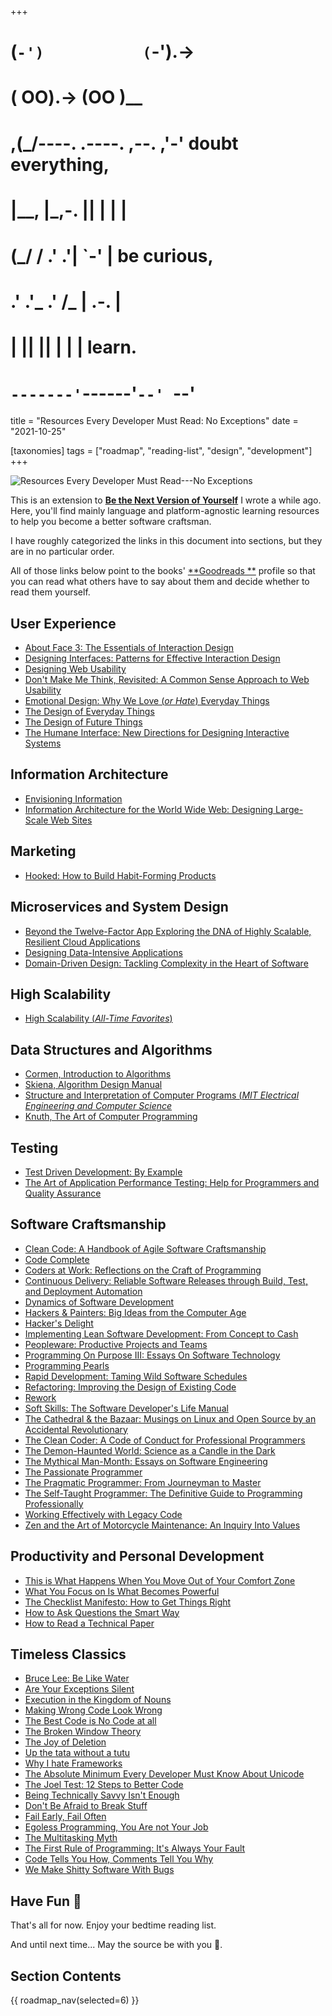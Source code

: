+++
#   (`-')           (`-').->
#   ( OO).->        (OO )__
# ,(_/----. .----. ,--. ,'-' doubt everything,
# |__,    |\_,-.  ||  | |  |
#  (_/   /    .' .'|  `-'  | be curious,
#  .'  .'_  .'  /_ |  .-.  |
# |       ||      ||  | |  | learn.
# `-------'`------'`--' `--'

title = "Resources Every Developer Must Read: No Exceptions"
date = "2021-10-25"

[taxonomies]
tags = ["roadmap", "reading-list", "design", "development"]
+++

![Resources Every Developer Must Read---No Exceptions](/images/size/w1200/2024/03/books.png)

This is an extension to [**Be the Next Version of Yourself**](@/roadmap/_index.md)
I wrote a while ago. Here, you'll find mainly language and platform-agnostic 
learning resources to help you become a better software craftsman.

I have roughly categorized the links in this document into sections, but they
are in no particular order.

All of those links below point to the books' [**Goodreads
**](https://www.goodreads.com/) profile so that you can read what others have to
say about them and decide whether to read them yourself.

## User Experience

* [About Face 3: The Essentials of Interaction Design](https://www.goodreads.com/book/show/289062.About_Face_3)
* [Designing Interfaces: Patterns for Effective Interaction Design](https://www.goodreads.com/book/show/344724.Designing_Interfaces)
* [Designing Web Usability](https://www.goodreads.com/book/show/22149.Designing_Web_Usability)
* [Don't Make Me Think, Revisited: A Common Sense Approach to Web Usability](https://www.goodreads.com/book/show/18197267-don-t-make-me-think-revisited)
* [Emotional Design: Why We Love (_or
  Hate_) Everyday Things](https://www.goodreads.com/book/show/841.Emotional_Design)
* [The Design of Everyday Things](https://www.goodreads.com/book/show/840.The_Design_of_Everyday_Things)
* [The Design of Future Things](https://www.goodreads.com/book/show/263287.The_Design_of_Future_Things)
* [The Humane Interface: New Directions for Designing Interactive Systems](https://www.goodreads.com/book/show/344726.The_Humane_Interface)

## Information Architecture

* [Envisioning Information](https://www.goodreads.com/book/show/17745.Envisioning_Information)
* [Information Architecture for the World Wide Web: Designing Large-Scale Web Sites](https://www.goodreads.com/book/show/70132.Information_Architecture_for_the_World_Wide_Web)

## Marketing

* [Hooked: How to Build Habit-Forming Products](https://www.goodreads.com/book/show/22668729-hooked)

## Microservices and System Design

* [Beyond the Twelve-Factor App Exploring the DNA of Highly Scalable, Resilient Cloud Applications](https://www.goodreads.com/en/book/show/30460867-beyond-the-twelve-factor-app-exploring-the-dna-of-highly-scalable-resil)
* [Designing Data-Intensive Applications](https://www.goodreads.com/book/show/23463279-designing-data-intensive-applications)
* [Domain-Driven Design: Tackling Complexity in the Heart of Software](https://www.goodreads.com/book/show/179133.Domain_Driven_Design)

## High Scalability

* [High Scalability (*All-Time Favorites*)](http://highscalability.com/all-time-favorites/)

## Data Structures and Algorithms

* [Cormen, Introduction to Algorithms](https://www.goodreads.com/book/show/108986.Introduction_to_Algorithms)
* [Skiena, Algorithm Design Manual](https://www.goodreads.com/book/show/425208.The_Algorithm_Design_Manual)
* [Structure and Interpretation of Computer Programs (_MIT Electrical
  Engineering and Computer Science_](https://www.goodreads.com/book/show/43713.Structure_and_Interpretation_of_Computer_Programs)
* [Knuth, The Art of Computer Programming](https://www.goodreads.com/book/show/112247.The_Art_of_Computer_Programming_Volume_1)

## Testing

* [Test Driven Development: By Example](https://www.goodreads.com/book/show/387190.Test_Driven_Development)
* [The Art of Application Performance Testing: Help for Programmers and Quality Assurance](https://www.goodreads.com/book/show/4843320-the-art-of-application-performance-testing)

Software Craftsmanship
----------------------

* [Clean Code: A Handbook of Agile Software Craftsmanship](https://www.goodreads.com/book/show/3735293-clean-code)
* [Code Complete](https://www.goodreads.com/book/show/4845.Code_Complete)
* [Coders at Work: Reflections on the Craft of Programming](https://www.goodreads.com/book/show/6713575-coders-at-work)
* [Continuous Delivery: Reliable Software Releases through Build, Test, and Deployment Automation](https://www.goodreads.com/book/show/8686650-continuous-delivery)
* [Dynamics of Software Development](https://www.goodreads.com/book/show/1416996.Dynamics_of_Software_Development)
* [Hackers & Painters: Big Ideas from the Computer Age](https://www.goodreads.com/book/show/41793.Hackers_Painters)
* [Hacker's Delight](https://www.goodreads.com/book/show/276079.Hacker_s_Delight)
* [Implementing Lean Software Development: From Concept to Cash](https://www.goodreads.com/book/show/349417.Implementing_Lean_Software_Development)
* [Peopleware: Productive Projects and Teams](https://www.goodreads.com/book/show/67825.Peopleware)
* [Programming On Purpose III: Essays On Software Technology](https://www.goodreads.com/book/show/1275277.Programming_On_Purpose_III)
* [Programming Pearls](https://www.goodreads.com/book/show/52084.Programming_Pearls)
* [Rapid Development: Taming Wild Software Schedules](https://www.goodreads.com/book/show/93892.Rapid_Development)
* [Refactoring: Improving the Design of Existing Code](https://www.goodreads.com/book/show/44936.Refactoring)
* [Rework](https://www.goodreads.com/book/show/6732019-rework)
* [Soft Skills: The Software Developer's Life Manual](https://www.goodreads.com/book/show/23232941-soft-skills)
* [The Cathedral & the Bazaar: Musings on Linux and Open Source by an Accidental Revolutionary](https://www.goodreads.com/book/show/134825.The_Cathedral_the_Bazaar)
* [The Clean Coder: A Code of Conduct for Professional Programmers](https://www.goodreads.com/book/show/10284614-the-clean-coder)
* [The Demon-Haunted World: Science as a Candle in the Dark](https://www.goodreads.com/book/show/17349.The_Demon_Haunted_World)
* [The Mythical Man-Month: Essays on Software Engineering](https://www.goodreads.com/book/show/13629.The_Mythical_Man_Month)
* [The Passionate Programmer](https://www.goodreads.com/book/show/6399113-the-passionate-programmer)
* [The Pragmatic Programmer: From Journeyman to Master](https://www.goodreads.com/book/show/4099.The_Pragmatic_Programmer)
* [The Self-Taught Programmer: The Definitive Guide to Programming Professionally](https://www.goodreads.com/en/book/show/51941365-the-self-taught-programmer)
* [Working Effectively with Legacy Code](https://www.goodreads.com/book/show/44919.Working_Effectively_with_Legacy_Code)
* [Zen and the Art of Motorcycle Maintenance: An Inquiry Into Values](https://www.goodreads.com/book/show/629.Zen_and_the_Art_of_Motorcycle_Maintenance)

## Productivity and Personal Development

* [This is What Happens When You Move Out of Your Comfort Zone](https://www.lifehack.org/articles/communication/this-what-happens-when-you-move-out-your-comfort-zone.html)
* [What You Focus on Is What Becomes Powerful](https://www.heysigmund.com/why-what-you-focus-on-is-what-becomes-powerful-why-your-thoughts-and-feelings-matter/)
* [The Checklist Manifesto: How to Get Things Right](https://www.goodreads.com/book/show/6667514-the-checklist-manifesto)
* [How to Ask Questions the Smart Way](http://www.catb.org/esr/faqs/smart-questions.html)
* [How to Read a Technical Paper](https://www.cs.jhu.edu/~jason/advice/how-to-read-a-paper.html)

## Timeless Classics

* [Bruce Lee: Be Like Water](https://www.youtube.com/watch?v=APx2yFA0-B4)
* [Are Your Exceptions Silent](https://blog.codinghorror.com/are-your-exceptions-silent/)
* [Execution in the Kingdom of Nouns](http://steve-yegge.blogspot.com/2006/03/execution-in-kingdom-of-nouns.html)
* [Making Wrong Code Look Wrong](https://www.joelonsoftware.com/2005/05/11/making-wrong-code-look-wrong/)
* [The Best Code is No Code at all](https://blog.codinghorror.com/the-best-code-is-no-code-at-all/)
* [The Broken Window Theory](https://blog.codinghorror.com/the-broken-window-theory/)
* [The Joy of Deletion](https://blog.codinghorror.com/the-joy-of-deletion/)
* [Up the tata without a tutu](https://www.joelonsoftware.com/2000/12/02/up-the-tata-without-a-tutu/)
* [Why I hate Frameworks](http://pages.di.unipi.it/corradini/Didattica/AP-19/DOCS/WhyDoIHateFrameworks.pdf)
* [The Absolute Minimum Every Developer Must Know About Unicode](https://www.joelonsoftware.com/2003/10/08/the-absolute-minimum-every-software-developer-absolutely-positively-must-know-about-unicode-and-character-sets-no-excuses/)
* [The Joel Test: 12 Steps to Better Code](https://www.joelonsoftware.com/2000/08/09/the-joel-test-12-steps-to-better-code/)
* [Being Technically Savvy Isn't Enough](https://blog.codinghorror.com/being-technologically-savvy-isnt-enough/)
* [Don't Be Afraid to Break Stuff](https://blog.codinghorror.com/dont-be-afraid-to-break-stuff/)
* [Fail Early, Fail Often](https://blog.codinghorror.com/fail-early-fail-often/)
* [Egoless Programming, You Are not Your Job](https://blog.codinghorror.com/egoless-programming-you-are-not-your-job/)
* [The Multitasking Myth](https://blog.codinghorror.com/the-multi-tasking-myth/)
* [The First Rule of Programming: It's Always Your Fault](https://blog.codinghorror.com/the-first-rule-of-programming-its-always-your-fault/)
* [Code Tells You How, Comments Tell You Why](https://blog.codinghorror.com/code-tells-you-how-comments-tell-you-why/)
* [We Make Shitty Software With Bugs](https://blog.codinghorror.com/we-make-shitty-software-with-bugs/)

Have Fun 📖
----------------

That's all for now. Enjoy your bedtime reading list.

And until next time... May the source be with you 🦄.

## Section Contents

{{ roadmap_nav(selected=6) }}
